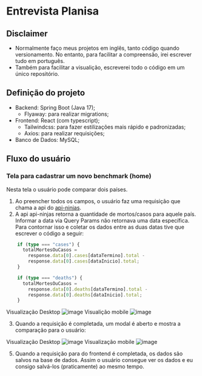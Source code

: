 # Entrevista Planisa

## Disclaimer
* Normalmente faço meus projetos em inglês, tanto código quando versionamento. No entanto, para facilitar a compreensão, irei escrever tudo em português.
* Também para facilitar a visualição, escreverei todo o código em um único repositório.

## Definição do projeto
* Backend: Spring Boot (Java 17);
  - Flyaway: para realizar migrations;
* Frontend: React (com typescript);
   -  Tailwindcss: para fazer estilizações mais rápido e padronizadas;
   -  Axios: para realizar requisições;
* Banco de Dados:  MySQL;
   
## Fluxo do usuário

### Tela para cadastrar um novo benchmark (home)
Nesta tela o usuário pode comparar dois países. 
1. Ao preencher todos os campos, o usuário faz uma requisição que chama a api do [api-ninjas](https://api-ninjas.com/api/covid19).
2. A api api-ninjas retorna a quantidade de mortos/casos para aquele país. Informar a data via Query Params não retornava uma data específica. Para contornar isso e coletar os dados entre as duas datas tive que escrever o código a seguir:
```typescript
    if (type === "cases") {
      totalMortesOuCasos =
        response.data[0].cases[dataTermino].total -
        response.data[0].cases[dataInicio].total;
    }

    if (type === "deaths") {
      totalMortesOuCasos =
        response.data[0].deaths[dataTermino].total -
        response.data[0].deaths[dataInicio].total;
    }
```


Visualização Desktop
![image](https://github.com/user-attachments/assets/847ec981-a740-49c9-8e61-bb68d717da8f)
Visualição mobile
![image](https://github.com/user-attachments/assets/a28b118d-2337-423b-930b-d7b041192c23)

3. Quando a requisição é completada, um modal é aberto e mostra a comparação para o usuário:

Visualização Desktop
![image](https://github.com/user-attachments/assets/fa540000-c1db-477d-9070-d6f491cc1c9c)
Visualização mobile
![image](https://github.com/user-attachments/assets/7f781c9e-4b6d-45ee-837d-b2046728144d)

5. Quando a requisição para do frontend é completada, os dados são salvos na base de dados. Assim o usuário consegue ver os dados e eu consigo salvá-los (praticamente) ao mesmo tempo.


### 
